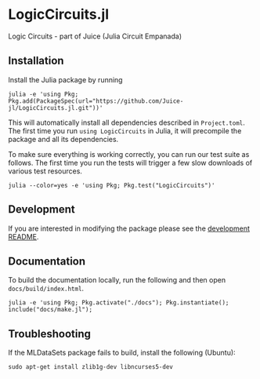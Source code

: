 # LogicCircuits.jl
Logic Circuits - part of Juice (Julia Circuit Empanada)

## Installation

Install the Julia package by running

    julia -e 'using Pkg; Pkg.add(PackageSpec(url="https://github.com/Juice-jl/LogicCircuits.jl.git"))'

This will automatically install all dependencies described in `Project.toml`.
The first time you run `using LogicCircuits` in Julia, it will precompile the package and all its dependencies.

To make sure everything is working correctly, you can run our test suite as follows. The first time you run the tests will trigger a few slow downloads of various test resources.

    julia --color=yes -e 'using Pkg; Pkg.test("LogicCircuits")'

## Development

If you are interested in modifying the package please see the [development README](README_DEV.md).

## Documentation

To build the documentation locally, run the following and then open `docs/build/index.html`.

    julia -e 'using Pkg; Pkg.activate("./docs"); Pkg.instantiate(); include("docs/make.jl");

## Troubleshooting

If the MLDataSets package fails to build, install the following (Ubuntu):

  ``sudo apt-get install zlib1g-dev libncurses5-dev``
